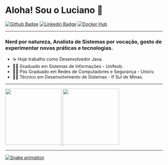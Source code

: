 # Aloha! Sou o Luciano 👋

[![Github Badge](https://img.shields.io/badge/-Github-000?style=flat-square&logo=Github&logoColor=white&link=https://github.com/lucianoromero)](https://github.com/lucianoromero)
[![Linkedin Badge](https://img.shields.io/badge/-LinkedIn-blue?style=flat-square&logo=Linkedin&logoColor=white&link=https://www.linkedin.com/in/lucianoromero/)](https://www.linkedin.com/in/luciano-luiz-romero-6818bbb3//)
[![Docker Hub](https://img.shields.io/badge/-Docker-black?style=flat-square&logo=docker)](https://hub.docker.com/u/lucianoromero)
***
### Nerd por natureza, Analista de Sistemas por vocação, gosto de experimentar novas práticas e tecnologias. 
* ☕ Hoje trabalho como Desenvolvedor Java.
* 👨‍🎓 Graduado em Sistemas de Informações - Unifeob.
* 👨‍🎓 Pós Graduado em Redes de Computadores e Segurança - Uniciv. 
* 👨‍🎓 Técnico em Desenvolvimento de Sistemas - If Sul de Minas. 
***
<div>
<a href="https://github.com/lucianoromero">
<img height="180em" src="https://github-readme-stats.vercel.app/api/top-langs/?username=lucianoromero&layout=compact&langs_count=7&theme=dracula"/>
<img height="180em" src="https://github-readme-stats.vercel.app/api?username=lucianoromero&show_icons=true&theme=dracula&include_all_commits=true&count_private=true"/>
</div>

***
![Snake animation](https://github.com/lucianoluizromero/lucianoluizromero/blob/output/github-contribution-grid-snake.svg)
 
